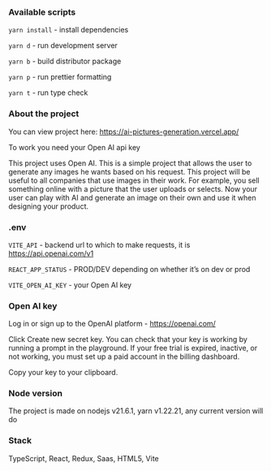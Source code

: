 ### Available scripts

`yarn install` - install dependencies

`yarn d` - run development server

`yarn b` - build distributor package

`yarn p` - run prettier formatting

`yarn t` - run type check

### About the project

You can view project here: https://ai-pictures-generation.vercel.app/

To work you need your Open AI api key

This project uses Open AI. This is a simple project that allows the user to generate any images he wants based on his request. This project will be useful to all companies that use images in their work. For example, you sell something online with a picture that the user uploads or selects. Now your user can play with AI and generate an image on their own and use it when designing your product.

### .env

`VITE_API` - backend url to which to make requests, it is https://api.openai.com/v1

`REACT_APP_STATUS` - PROD/DEV depending on whether it’s on dev or prod

`VITE_OPEN_AI_KEY` - your Open AI key

### Open AI key

Log in or sign up to the OpenAI platform - https://openai.com/

Click Create new secret key. You can check that your key is working by running a prompt in the playground. If your free trial is expired, inactive, or not working, you must set up a paid account in the billing dashboard.

Copy your key to your clipboard.

### Node version

The project is made on nodejs v21.6.1, yarn v1.22.21, any current version will do

### Stack

TypeScript, React, Redux, Saas, HTML5, Vite
